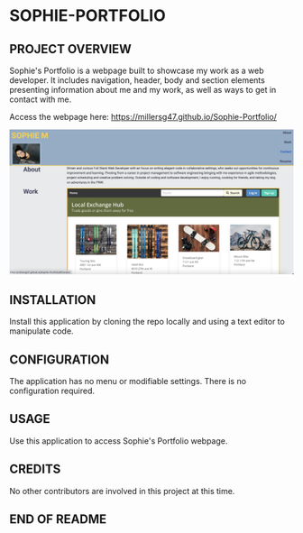 # SOPHIE-PORTFOLIO

## PROJECT OVERVIEW

Sophie's Portfolio is a webpage built to showcase my work as a web developer. It includes navigation, header, body and section elements presenting information about me and my work, as well as ways to get in contact with me.

Access the webpage here: https://millersg47.github.io/Sophie-Portfolio/

![portfolio screenshot](./Assets/images/portfolio-screenshot.png)

## INSTALLATION

Install this application by cloning the repo locally and using a text editor to manipulate code.

## CONFIGURATION

The application has no menu or modifiable settings. There is no configuration required.

## USAGE

Use this application to access Sophie's Portfolio webpage.

## CREDITS

No other contributors are involved in this project at this time.

## END OF README
